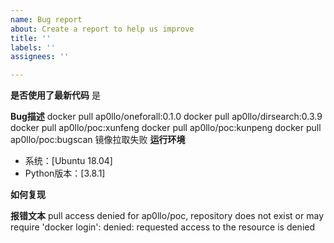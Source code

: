 ```yaml
---
name: Bug report
about: Create a report to help us improve
title: ''
labels: ''
assignees: ''

---
```


**是否使用了最新代码**
是

**Bug描述**
docker pull ap0llo/oneforall:0.1.0
docker pull ap0llo/dirsearch:0.3.9
docker pull ap0llo/poc:xunfeng
docker pull ap0llo/poc:kunpeng
docker pull ap0llo/poc:bugscan  镜像拉取失败
**运行环境**
 - 系统：[Ubuntu 18.04]
 - Python版本：[3.8.1]

 
**如何复现**




**报错文本**
pull access denied for ap0llo/poc, repository does not exist or may require 'docker login': denied: requested access to the resource is denied

